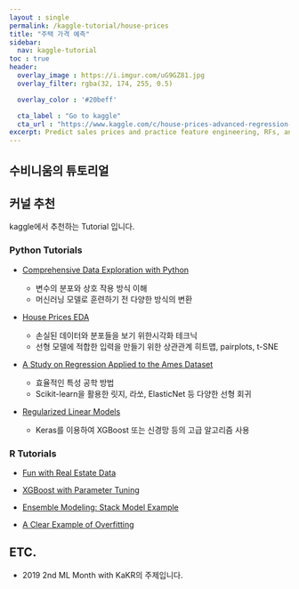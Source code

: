 ```yaml
---
layout : single
permalink: /kaggle-tutorial/house-prices
title: "주택 가격 예측"
sidebar:
  nav: kaggle-tutorial
toc : true
header:
  overlay_image : https://i.imgur.com/uG9GZ81.jpg
  overlay_filter: rgba(32, 174, 255, 0.5)

  overlay_color : '#20beff'

  cta_label : "Go to kaggle"
  cta_url : "https://www.kaggle.com/c/house-prices-advanced-regression-techniques"
excerpt: Predict sales prices and practice feature engineering, RFs, and gradient boosting
---
```


## 수비니움의 튜토리얼

## 커널 추천

kaggle에서 추천하는 Tutorial 입니다.

### Python Tutorials

- [Comprehensive Data Exploration with Python](https://www.kaggle.com/pmarcelino/comprehensive-data-exploration-with-python)
  - 변수의 분포와 상호 작용 방식 이해
  - 머신러닝 모델로 훈련하기 전 다양한 방식의 변환

- [House Prices EDA](https://www.kaggle.com/dgawlik/house-prices-eda)
  - 손실된 데이터와 분포들을 보기 위한시각화 테크닉
  - 선형 모델에 적합한 입력을 만들기 위한 상관관계 히트맵, pairplots, t-SNE

- [A Study on Regression Applied to the Ames Dataset](https://www.kaggle.com/juliencs/a-study-on-regression-applied-to-the-ames-dataset)
  - 효율적인 특성 공학 방법
  - Scikit-learn을 활용한 릿지, 라쏘, ElasticNet 등 다양한 선형 회귀

- [Regularized Linear Models](https://www.kaggle.com/apapiu/regularized-linear-models)
  - Keras를 이용하여 XGBoost 또는 신경망 등의 고급 알고리즘 사용


### R Tutorials

- [Fun with Real Estate Data](https://www.kaggle.com/skirmer/fun-with-real-estate-data)

- [XGBoost with Parameter Tuning](https://www.kaggle.com/jiashenliu/updated-xgboost-with-parameter-tuning)

- [Ensemble Modeling: Stack Model Example](https://www.kaggle.com/jimthompson/ensemble-model-stacked-model-example)

- [A Clear Example of Overfitting](https://www.kaggle.com/ozagordi/a-clear-example-of-overfitting)


## ETC.

- 2019 2nd ML Month with KaKR의 주제입니다.
